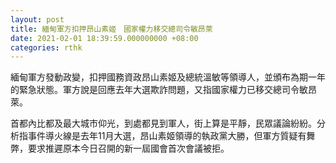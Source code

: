 ```yaml
---
layout: post
title: 緬甸軍方扣押昂山素姬　國家權力移交總司令敏昂萊
date: 2021-02-01 18:39:59.000000000 +08:00
categories: rthk
---
```


緬甸軍方發動政變，扣押國務資政昂山素姬及總統溫敏等領導人，並頒布為期一年的緊急狀態。軍方說是回應去年大選欺詐問題，又指國家權力已移交總司令敏昂萊。

首都內比都及最大城市仰光，到處都見到軍人，街上算是平靜，民眾議論紛紛。分析指事件導火線是去年11月大選，昂山素姬領導的執政黨大勝，但軍方質疑有舞弊，要求推遲原本今日召開的新一屆國會首次會議被拒。
